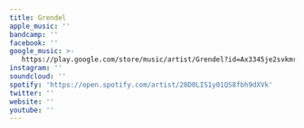 ```yaml
---
title: Grendel
apple_music: ''
bandcamp: ''
facebook: ''
google_music: >-
   https://play.google.com/store/music/artist/Grendel?id=Ax3345je2svkmrjlebdwcwmijye
instagram: ''
soundcloud: ''
spotify: 'https://open.spotify.com/artist/28D0LIS1y01QS8fbh9dXVk'
twitter: ''
website: ''
youtube: ''
---
```

